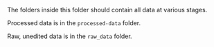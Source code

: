 The folders inside this folder should contain all data at various stages.

Processed data is in the  `processed-data` folder.

Raw, unedited data is in the `raw_data` folder.

